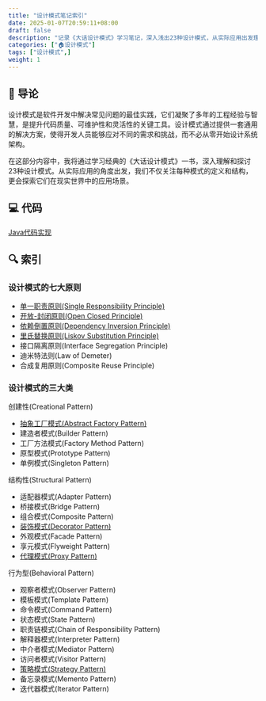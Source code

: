 ```yaml
---
title: "设计模式笔记索引"
date: 2025-01-07T20:59:11+08:00
draft: false
description: "记录《大话设计模式》学习笔记，深入浅出23种设计模式，从实际应用出发理解设计模式的精髓"
categories: ["🏠设计模式"]
tags: ["设计模式",]
weight: 1
---
```


## 🚏 导论

设计模式是软件开发中解决常见问题的最佳实践，它们凝聚了多年的工程经验与智慧，是提升代码质量、可维护性和灵活性的关键工具。设计模式通过提供一套通用的解决方案，使得开发人员能够应对不同的需求和挑战，而不必从零开始设计系统架构。

在这部分内容中，我将通过学习经典的《大话设计模式》一书，深入理解和探讨23种设计模式。从实际应用的角度出发，我们不仅关注每种模式的定义和结构，更会探索它们在现实世界中的应用场景。

## 💻 代码

[Java代码实现](https://github.com/RexTechie/design_patterns)

## 🔍 索引

### 设计模式的七大原则

- [单一职责原则(Single Responsibility Principle)](../signle_responsibility_principle)
- [开放-封闭原则(Open Closed Principle)](../open_closed_principle)
- [依赖倒置原则(Dependency Inversion Principle)](../dependency_inversion_principle)
- [里氏替换原则(Liskov Substitution Principle)](../liskov_substitution_principle)
- 接口隔离原则(Interface Segregation Principle)
- 迪米特法则(Law of Demeter)
- 合成复用原则(Composite Reuse Principle)

### 设计模式的三大类

创建性(Creational Pattern)

- [抽象工厂模式(Abstract Factory Pattern)](../abstract_factory/)
- 建造者模式(Builder Pattern)
- 工厂方法模式(Factory Method Pattern)
- 原型模式(Prototype Pattern)
- 单例模式(Singleton Pattern)

结构性(Structural Pattern)

- 适配器模式(Adapter Pattern)
- 桥接模式(Bridge Pattern)
- 组合模式(Composite Pattern)
- [装饰模式(Decorator Pattern)](../decorator_pattern/)
- 外观模式(Facade Pattern)
- 享元模式(Flyweight Pattern)
- [代理模式(Proxy Pattern)](../proxy_pattern/)

行为型(Behavioral Pattern)

- 观察者模式(Observer Pattern)
- 模板模式(Template Pattern)
- 命令模式(Command Pattern)
- 状态模式(State Pattern)
- 职责链模式(Chain of Responsibility Pattern)
- 解释器模式(Interpreter Pattern)
- 中介者模式(Mediator Pattern)
- 访问者模式(Visitor Pattern)
- [策略模式(Strategy Pattern)](../strategy_pattern/)
- 备忘录模式(Memento Pattern)
- 迭代器模式(Iterator Pattern)
